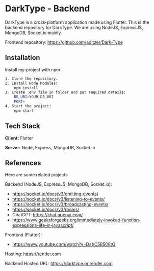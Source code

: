 # DarkType - Backend

DarkType is a cross-platform application made using Flutter. This is the backend repository for DarkType. We are using NodeJS, ExpressJS, MongoDB, Socket.io mainly.

Frontend repository: https://github.com/aditzer/Dark-Type

## Installation

Install my-project with npm

```bash
1. Clone the repository.
2. Install Node Modules:
    npm install
3. Create .env file in folder and put required details:
    DB_URI=YOUR_DB_URI
    PORT=
4. Start the project:
    npm start
```

## Tech Stack

**Client:** Flutter

**Server:** Node, Express, MongoDB, Socket.io

## References

Here are some related projects

Backend (NodeJS, ExpressJS, MongoDB, Socket.io):

- https://socket.io/docs/v3/emitting-events/
- https://socket.io/docs/v3/listening-to-events/
- https://socket.io/docs/v3/broadcasting-events/
- https://socket.io/docs/v3/rooms/
- ChatGPT: https://chat.openai.com/
- https://www.geeksforgeeks.org/immediately-invoked-function-expressions-iife-in-javascript/

Frontend (Flutter):

- https://www.youtube.com/watch?v=DabC5B508tQ

Hosting: https://render.com

Backend Hosted URL: https://darktype.onrender.com
